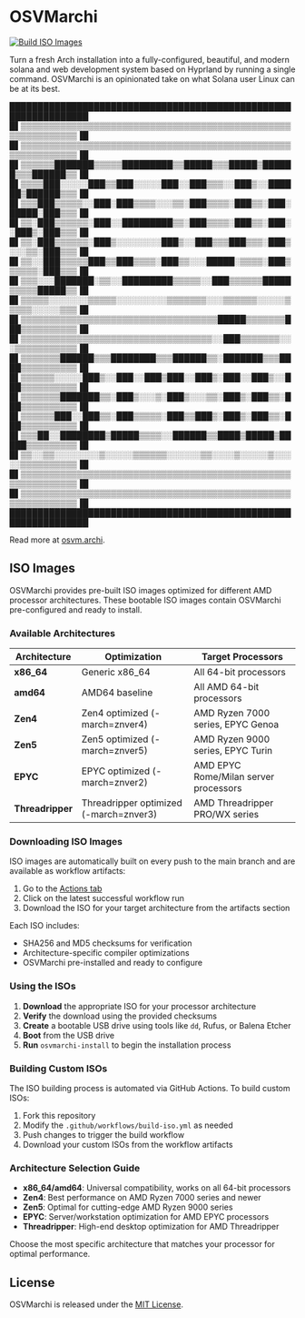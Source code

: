 # OSVMarchi

[![Build ISO Images](https://github.com/openSVM/osvmarchi/actions/workflows/build-iso.yml/badge.svg)](https://github.com/openSVM/osvmarchi/actions/workflows/build-iso.yml)

Turn a fresh Arch installation into a fully-configured, beautiful, and modern solana and web development system based on Hyprland by running a single command. OSVMarchi is an opinionated take on what Solana user Linux can be at its best.

████████████████████████████████████████████████████████████████
█▌▒▒▒▒▒▒▒▒▒▒▒▒▒▒▒▒▒▒▒▒▒▒▒▒▒▒▒▒▒▒▒▒▒▒▒▒▒▒▒▒▒▒▒▒▒▒▒▒▒▒▒▒▒▒▒▒▒▒▒▒▐█
█▌▒▒▒▒▒▒▒▒▒▒▒▒▒▒▒▒▒▒▒▒▒▒▒▒▒▒▒▒▒▒▒▒▒▒▒▒▒▒▒▒▒▒▒▒▒▒▒▒▒▒▒▒▒▒▒▒▒▒▒▒▐█
█▌▒▒▒▒▒▒███████▒▒▒▒▒█████████▒▒█████▒▒▒█████▒██████▒▒▒██████▒▒▐█
█▌▒▒▒▒███░░░░░███▒▒███░░░░░███░░███▒▒▒░░███▒░░██████▒██████▒▒▒▐█
█▌▒▒▒███▒▒▒▒▒░░███░███▒▒▒▒░░░▒▒░███▒▒▒▒░███▒▒░███░█████░███▒▒▒▐█
█▌▒▒░███▒▒▒▒▒▒░███░░█████████▒▒░███▒▒▒▒░███▒▒░███░░███▒░███▒▒▒▐█
█▌▒▒░███▒▒▒▒▒▒░███▒░░░░░░░░███▒░░███▒▒▒███▒▒▒░███▒░░░▒▒░███▒▒▒▐█
█▌▒▒░░███▒▒▒▒▒███▒▒███▒▒▒▒░███▒▒░░░█████░▒▒▒▒░███▒▒▒▒▒▒░███▒▒▒▐█
█▌▒▒▒░░░███████░▒▒░░█████████▒▒▒▒▒░░███▒▒▒▒▒▒█████▒▒▒▒▒█████▒▒▐█
█▌▒▒▒▒▒░░░░░░░▒▒▒▒▒░░░░░░░░░▒▒▒▒▒▒▒░░░▒▒▒▒▒▒░░░░░▒▒▒▒▒░░░░░▒▒▒▐█
█▌▒▒▒▒▒▒▒▒▒▒▒▒▒▒▒▒▒▒▒▒▒▒▒▒▒▒▒▒▒▒▒▒▒▒▒█████▒▒▒▒▒▒▒███▒▒▒▒▒▒▒▒▒▒▐█
█▌▒▒▒▒▒▒▒▒▒▒▒▒▒▒▒▒▒▒▒▒▒▒▒▒▒▒▒▒▒▒▒▒▒▒░░███▒▒▒▒▒▒▒░░░▒▒▒▒▒▒▒▒▒▒▒▐█
█▌▒▒▒▒▒▒▒██████▒▒▒████████▒▒▒██████▒▒░███████▒▒▒████▒▒▒▒▒▒▒▒▒▒▐█
█▌▒▒▒▒▒▒░░░░░███▒░░███░░███▒███░░███▒░███░░███▒░░███▒▒▒▒▒▒▒▒▒▒▐█
█▌▒▒▒▒▒▒▒███████▒▒░███▒░░░▒░███▒░░░▒▒░███▒░███▒▒░███▒▒▒▒▒▒▒▒▒▒▐█
█▌▒▒▒▒▒▒███░░███▒▒░███▒▒▒▒▒░███▒▒███▒░███▒░███▒▒░███▒▒▒▒▒▒▒▒▒▒▐█
█▌▒▒▒██░░████████▒█████▒▒▒▒░░██████▒▒████▒█████▒█████▒▒▒▒▒▒▒▒▒▐█
█▌▒▒░░▒▒░░░░░░░░▒░░░░░▒▒▒▒▒▒░░░░░░▒▒░░░░▒░░░░░▒░░░░░▒▒▒▒▒▒▒▒▒▒▐█
█▌▒▒▒▒▒▒▒▒▒▒▒▒▒▒▒▒▒▒▒▒▒▒▒▒▒▒▒▒▒▒▒▒▒▒▒▒▒▒▒▒▒▒▒▒▒▒▒▒▒▒▒▒▒▒▒▒▒▒▒▒▐█
█▌▒▒▒▒▒▒▒▒▒▒▒▒▒▒▒▒▒▒▒▒▒▒▒▒▒▒▒▒▒▒▒▒▒▒▒▒▒▒▒▒▒▒▒▒▒▒▒▒▒▒▒▒▒▒▒▒▒▒▒▒▐█
████████████████████████████████████████████████████████████████

Read more at [osvm.archi](https://osvm.archi).

## ISO Images

OSVMarchi provides pre-built ISO images optimized for different AMD processor architectures. These bootable ISO images contain OSVMarchi pre-configured and ready to install.

### Available Architectures

| Architecture | Optimization | Target Processors |
|-------------|-------------|------------------|
| **x86_64** | Generic x86_64 | All 64-bit processors |
| **amd64** | AMD64 baseline | All AMD 64-bit processors |
| **Zen4** | Zen4 optimized (-march=znver4) | AMD Ryzen 7000 series, EPYC Genoa |
| **Zen5** | Zen5 optimized (-march=znver5) | AMD Ryzen 9000 series, EPYC Turin |
| **EPYC** | EPYC optimized (-march=znver2) | AMD EPYC Rome/Milan server processors |
| **Threadripper** | Threadripper optimized (-march=znver3) | AMD Threadripper PRO/WX series |

### Downloading ISO Images

ISO images are automatically built on every push to the main branch and are available as workflow artifacts:

1. Go to the [Actions tab](https://github.com/openSVM/osvmarchi/actions/workflows/build-iso.yml)
2. Click on the latest successful workflow run
3. Download the ISO for your target architecture from the artifacts section

Each ISO includes:
- SHA256 and MD5 checksums for verification
- Architecture-specific compiler optimizations
- OSVMarchi pre-installed and ready to configure

### Using the ISOs

1. **Download** the appropriate ISO for your processor architecture
2. **Verify** the download using the provided checksums
3. **Create** a bootable USB drive using tools like `dd`, Rufus, or Balena Etcher
4. **Boot** from the USB drive
5. **Run** `osvmarchi-install` to begin the installation process

### Building Custom ISOs

The ISO building process is automated via GitHub Actions. To build custom ISOs:

1. Fork this repository
2. Modify the `.github/workflows/build-iso.yml` as needed
3. Push changes to trigger the build workflow
4. Download your custom ISOs from the workflow artifacts

### Architecture Selection Guide

- **x86_64/amd64**: Universal compatibility, works on all 64-bit processors
- **Zen4**: Best performance on AMD Ryzen 7000 series and newer
- **Zen5**: Optimal for cutting-edge AMD Ryzen 9000 series
- **EPYC**: Server/workstation optimization for AMD EPYC processors
- **Threadripper**: High-end desktop optimization for AMD Threadripper

Choose the most specific architecture that matches your processor for optimal performance.

## License

OSVMarchi is released under the [MIT License](https://opensource.org/licenses/MIT).

